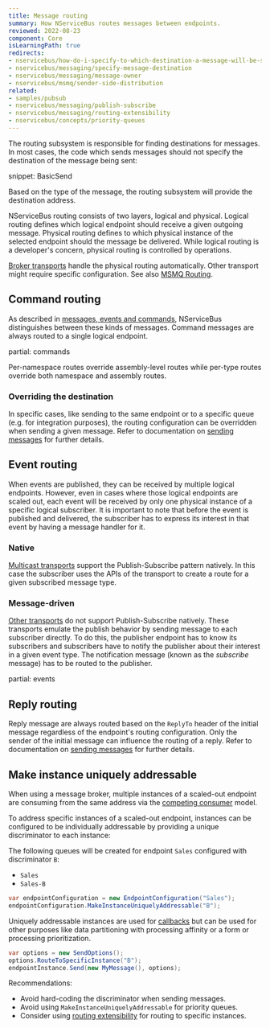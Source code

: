 ```yaml
---
title: Message routing
summary: How NServiceBus routes messages between endpoints.
reviewed: 2022-08-23
component: Core
isLearningPath: true
redirects:
- nservicebus/how-do-i-specify-to-which-destination-a-message-will-be-sent
- nservicebus/messaging/specify-message-destination
- nservicebus/messaging/message-owner
- nservicebus/msmq/sender-side-distribution
related:
- samples/pubsub
- nservicebus/messaging/publish-subscribe
- nservicebus/messaging/routing-extensibility
- nservicebus/concepts/priority-queues
---
```



The routing subsystem is responsible for finding destinations for messages. In most cases, the code which sends messages should not specify the destination of the message being sent:

snippet: BasicSend

Based on the type of the message, the routing subsystem will provide the destination address.

NServiceBus routing consists of two layers, logical and physical. Logical routing defines which logical endpoint should receive a given outgoing message. Physical routing defines to which physical instance of the selected endpoint should the message be delivered. While logical routing is a developer's concern, physical routing is controlled by operations.

[Broker transports](/transports/types.md#broker-transports) handle the physical routing automatically. Other transport might require specific configuration. See also [MSMQ Routing](/transports/msmq/routing.md).


## Command routing

As described in [messages, events and commands](/nservicebus/messaging/messages-events-commands.md), NServiceBus distinguishes between these kinds of messages. Command messages are always routed to a single logical endpoint.

partial: commands

Per-namespace routes override assembly-level routes while per-type routes override both namespace and assembly routes.


### Overriding the destination

In specific cases, like sending to the same endpoint or to a specific queue (e.g. for integration purposes), the routing configuration can be overridden when sending a given message. Refer to documentation on [sending messages](/nservicebus/messaging/send-a-message.md) for further details.


## Event routing

When events are published, they can be received by multiple logical endpoints. However, even in cases where those logical endpoints are scaled out, each event will be received by only one physical instance of a specific logical subscriber. It is important to note that before the event is published and delivered, the subscriber has to express its interest in that event by having a message handler for it.


### Native

[Multicast transports](/transports/types.md#multicast-enabled-transports) support the Publish-Subscribe pattern natively. In this case the subscriber uses the APIs of the transport to create a route for a given subscribed message type.


### Message-driven

[Other transports](/transports/types.md#unicast-only-transports) do not support Publish-Subscribe natively. These transports emulate the publish behavior by sending message to each subscriber directly. To do this, the publisher endpoint has to know its subscribers and subscribers have to notify the publisher about their interest in a given event type. The notification message (known as the *subscribe* message) has to be routed to the publisher.

partial: events


## Reply routing

Reply message are always routed based on the `ReplyTo` header of the initial message regardless of the endpoint's routing configuration. Only the sender of the initial message can influence the routing of a reply. Refer to documentation on [sending messages](/nservicebus/messaging/send-a-message.md) for further details.


## Make instance uniquely addressable

When using a message broker, multiple instances of a scaled-out endpoint are consuming from the same address via the [competing consumer](/nservicebus/scaling.md#scaling-out-to-multiple-nodes-competing-consumers) model.

To address specific instances of a scaled-out endpoint, instances can be configured to be individually addressable by providing a unique discriminator to each instance:

The following queues will be created for endpoint `Sales` configured with discriminator `B`:

- `Sales`
- `Sales-B`

```c#
var endpointConfiguration = new EndpointConfiguration("Sales");
endpointConfiguration.MakeInstanceUniquelyAddressable("B");
```

Uniquely addressable instances are used for [callbacks](/nservicebus/messaging/callbacks.md) but can be used for other purposes like data partitioning with processing affinity or a form or processing prioritization.

```c#
var options = new SendOptions();
options.RouteToSpecificInstance("B");
endpointInstance.Send(new MyMessage(), options);
```

Recommendations:

- Avoid hard-coding the discriminator when sending messages.
- Avoid using `MakeInstanceUniquelyAddressable` for priority queues.
- Consider using [routing extensibility](/nservicebus/messaging/routing-extensibility.md) for routing to specific instances.
